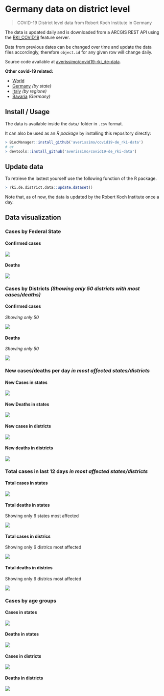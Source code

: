 Germany data on district level
================

> COVID-19 District level data from Robert Koch Institute in Germany

The data is updated daily and is downloaded from a ARCGIS REST API using
the
[RKI\_COVID19](https://services7.arcgis.com/mOBPykOjAyBO2ZKk/arcgis/rest/services/RKI_COVID19/FeatureServer/0/query?where=Meldedatum+%3E+\(CURRENT_TIMESTAMP+-+3\)&objectIds=&time=&resultType=none&outFields=*&returnIdsOnly=false&returnUniqueIdsOnly=false&returnCountOnly=false&returnDistinctValues=false&cacheHint=false&orderByFields=Meldedatum&outStatistics=&having=&resultOffset=&resultRecordCount=&sqlFormat=none&f=html&token=)
feature server.

Data from previous dates can be changed over time and update the data
files accordingly, therefore `object.id` for any given row will change
daily.

Source code available at
[averissimo/covid19-rki\_de-data](https://github.com/averissimo/covid19-de_rki-data).

**Other covid-19
    related:**

  - [World](https://averissimo.github.io/covid19-analysis/)
  - [Germany](https://averissimo.github.io/covid19-analysis/germany.html)
    *(by state)*
  - [Italy](https://averissimo.github.io/covid19-analysis/italy.html)
    *(by regione)*
  - [Bavaria](https://averissimo.github.io/covid19-analysis/bayer.html)
    *(Germany)*

## Install / Usage

The data is available inside the `data/` folder in `.csv` format.

It can also be used as an *R package* by installing this repository
directly:

``` r
> BiocManager::install_github('averissimo/covid19-de_rki-data')
# or
> devtools::install_github('averissimo/covid19-de_rki-data')
```

## Update data

To retrieve the lastest yourself use the following function of the R
package.

``` r
> rki.de.district.data::update.dataset()
```

Note that, as of now, the data is updated by the Robert Koch Institute
once a
day.

## Data visualization

### Cases by Federal State

#### Confirmed cases

![](README_files/figure-gfm/unnamed-chunk-8-1.png)<!-- -->

#### Deaths

![](README_files/figure-gfm/unnamed-chunk-9-1.png)<!-- -->

### Cases by Districts *(Showing only 50 districts with most cases/deaths)*

#### Confirmed cases

*Showing only 50*

![](README_files/figure-gfm/unnamed-chunk-10-1.png)<!-- -->

#### Deaths

*Showing only 50*

![](README_files/figure-gfm/unnamed-chunk-11-1.png)<!-- -->

### New cases/deaths per day *in most affected states/districts*

#### New Cases in states

![](README_files/figure-gfm/unnamed-chunk-12-1.png)<!-- -->

#### New Deaths in states

![](README_files/figure-gfm/unnamed-chunk-13-1.png)<!-- -->

#### New cases in districts

![](README_files/figure-gfm/unnamed-chunk-14-1.png)<!-- -->

#### New deaths in districts

![](README_files/figure-gfm/unnamed-chunk-15-1.png)<!-- -->

### Total cases in last 12 days *in most affected states/districts*

#### Total cases in states

![](README_files/figure-gfm/unnamed-chunk-16-1.png)<!-- -->

#### Total deaths in states

Showing only 6 states most affected

![](README_files/figure-gfm/unnamed-chunk-17-1.png)<!-- -->

#### Total cases in districs

Showing only 6 districs most affected

![](README_files/figure-gfm/unnamed-chunk-18-1.png)<!-- -->

#### Total deaths in districs

Showing only 6 districs most affected

![](README_files/figure-gfm/unnamed-chunk-19-1.png)<!-- -->

### Cases by age groups

#### Cases in states

![](README_files/figure-gfm/unnamed-chunk-20-1.png)<!-- -->

#### Deaths in states

![](README_files/figure-gfm/unnamed-chunk-21-1.png)<!-- -->

#### Cases in districts

![](README_files/figure-gfm/unnamed-chunk-22-1.png)<!-- -->

#### Deaths in districts

![](README_files/figure-gfm/unnamed-chunk-23-1.png)<!-- -->
